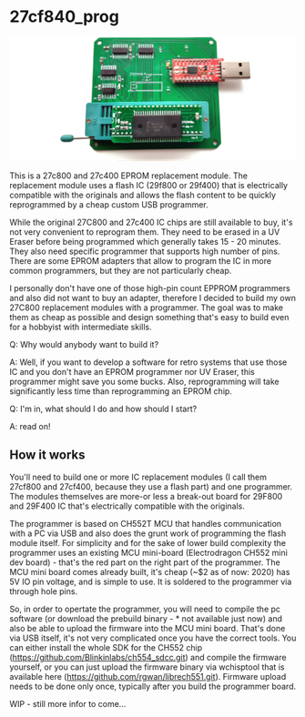 # 27cf840_prog

![Board image](https://github.com/ole00/27cf840_prog/raw/master/img/prog.jpg "27cd840 programmer")

This is a 27c800 and 27c400 EPROM replacement module. The replacement module 
uses a flash IC (29f800 or 29f400) that is electrically compatible with the
originals and allows the flash content to be quickly reprogrammed by a 
cheap custom USB programmer. 

While the original 27C800 and 27c400 IC chips are still available to buy, it's not
very convenient to reprogram them. They need to be erased in a UV Eraser before
being programmed which generally takes 15 - 20 minutes. They also need specific programmer
that supports high number of pins. There are some EPROM adapters that allow to program
the IC in more common programmers, but they are not particularly cheap.

I personally don't have one of those high-pin count EPPROM programmers and also did
not want to buy an adapter, therefore I decided to build my own 27C800 replacement
modules with a programmer. The goal was to make them as cheap as possible and
design something that's easy to build even for a hobbyist with intermediate skills.

Q: Why would anybody want to build it?

A: Well, if you want to develop a software for retro systems that use those IC and
you don't have an EPROM programmer nor UV Eraser, this programmer might save
you some bucks. Also, reprogramming will take significantly less time than
reprogramming an EPROM chip.

Q: I'm in, what should I do and how should I start?

A: read on!

## How it works

You'll need to build one or more IC replacement modules (I call them 27cf800 and 27cf400,
because they use a flash part) and one programmer. The modules themselves are more-or less a
break-out board for 29F800 and 29F400 IC that's electrically compatible with the originals.

The programmer is based on CH552T MCU that handles communication with a PC via
USB and also does the grunt work of programming the flash module itself. For simplicity
and for the sake of lower build complexity the programmer uses an existing MCU mini-board
(Electrodragon CH552 mini dev board) - that's the red part on the right part of the
programmer. The MCU mini board comes already built, it's cheap (~$2 as of now: 2020)
has 5V IO pin voltage, and is simple to use. It is soldered to the programmer via
through hole pins.

So, in order to opertate the programmer, you will need to compile the pc software
(or download the prebuild binary  - * not available just now) and also be able to
upload the firmware into the MCU mini board. That's done via USB itself, it's not 
very complicated once you have the correct tools. You can either install the whole
SDK for the CH552 chip (https://github.com/Blinkinlabs/ch554_sdcc.git) and compile
the firmware yourself, or you can just upload the firmware binary via wchisptool
that is available here (https://github.com/rgwan/librech551.git). Firmware upload
needs to be done only once, typically after you build the programmer board.


WIP - still more infor to come...









